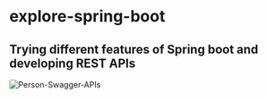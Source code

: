 # explore-spring-boot
## Trying different features of Spring boot and developing REST APIs


![Person-Swagger-APIs](https://github.com/Vikramad98/explore-spring-boot/assets/69808522/991c04ea-c62f-4ad9-baf1-7b67c2670921)

